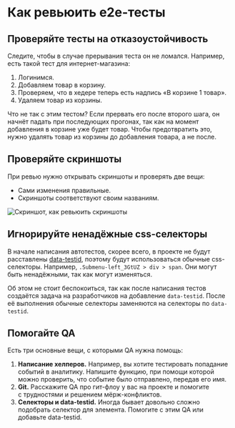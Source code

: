 # Как ревьюить e2e-тесты

## Проверяйте тесты на отказоустойчивость

Следите, чтобы в случае прерывания теста он не ломался. Например, есть такой тест для интернет-магазина:

1. Логинимся.
1. Добавляем товар в корзину.
1. Проверяем, что в хедере теперь есть надпись «В корзине 1 товар».
1. Удаляем товар из корзины.

Что не так с этим тестом? Если прервать его после второго шага, он начнёт падать при последующих прогонах, так как на момент добавления в корзине уже будет товар. Чтобы предотвратить это, нужно удалять товар из корзины до добавления товара, а не после.

## Проверяйте скриншоты

При ревью нужно открывать скриншоты и проверять две вещи:

- Сами изменения правильные.
- Скриншоты соответствуют своим названиям.

![Скриншот, как ревьюить скриншоты](http://s.csssr.ru/U09LGPMEU/20200211110244.png)

## Игнорируйте ненадёжные css-селекторы

В начале написания автотестов, скорее всего, в проекте не будут расставлены [data-testid](./DATA_TESTID.md), поэтому будут использоваться обычные css-селекторы. Например, `.Submenu-left_3GtUZ > div > span`. Они могут быть ненадёжными, так как могут изменяться. 

Об этом не стоит беспокоиться, так как после написания тестов создаётся задача на разработчиков на добавление `data-testid`. После её выполнения обычные селекторы заменяются на селекторы по `data-testid`.

## Помогайте QA

Есть три основные вещи, с которыми QA нужна помощь:

1. **Написание хелперов.** Например, вы хотите тестировать попадание событий в аналитику. Напишите функцию, при помощи которой можно проверить, что событие было отправлено, передав его имя.
1. **Git.** Расскажите QA про гит-флоу у вас на проекте и помогите с трудностями и решением мёрж-конфликтов.
1. **Селекторы и data-testid.** Иногда бывает довольно сложно подобрать селектор для элемента. Помогите с этим QA или добавьте data-testid.
